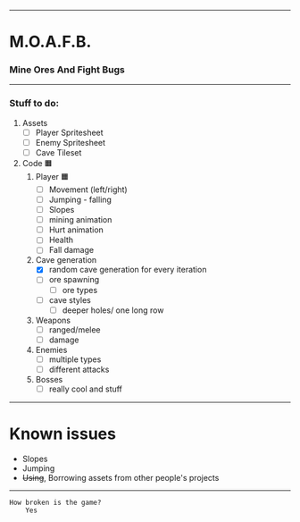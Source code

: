 <hr />

# M.O.A.F.B.
### Mine Ores And Fight Bugs
    
<hr />
<h3> Stuff to do:</h3>

1. Assets 
    - [ ] Player Spritesheet 
    - [ ] Enemy Spritesheet 
    - [ ] Cave Tileset 

1. Code 🟧
    1. Player 🟧
        - [ ] Movement (left/right) 
        - [ ] Jumping - falling 
        - [ ] Slopes 
        - [ ] mining animation 
        - [ ] Hurt animation 
        - [ ] Health 
        - [ ] Fall damage 
    1. Cave generation  
        - [x] random cave generation for every iteration 
        - [ ] ore spawning 
            - [ ] ore types 
        - [ ] cave styles 
            - [ ] deeper holes/ one long row 
    1. Weapons 
        - [ ] ranged/melee 
        - [ ] damage 
    1. Enemies 
        - [ ] multiple types 
        - [ ] different attacks
    1. Bosses 
        - [ ] really cool and stuff 

<hr />

<h1> Known issues </h1>
<ul> 
    <li> Slopes </li>
    <li> Jumping </li>
    <li> <strike>Using</strike>, Borrowing assets from other people's projects </li>
</ul> 
<hr />

    How broken is the game?
        Yes

